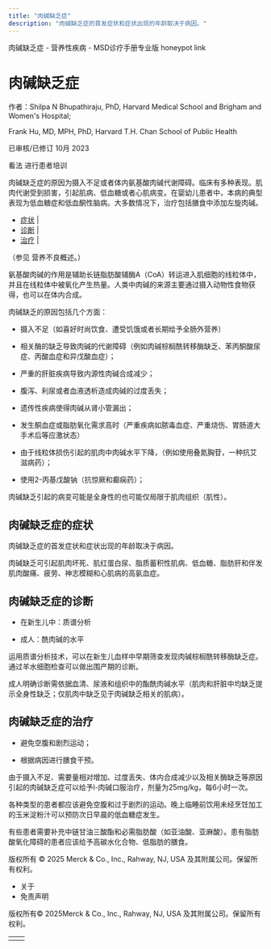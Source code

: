```yaml
---
title: "肉碱缺乏症"
description: "肉碱缺乏症的首发症状和症状出现的年龄取决于病因。"
---
```


﻿肉碱缺乏症 \- 营养性疾病 \- MSD诊疗手册专业版 honeypot link

# 肉碱缺乏症

作者：Shilpa N Bhupathiraju, PhD, Harvard Medical School and Brigham and Women's Hospital;

Frank Hu, MD, MPH, PhD, Harvard T.H. Chan School of Public Health

已审核/已修订 10月 2023

看法 进行患者培训

肉碱缺乏症的原因为摄入不足或者体内氨基酸肉碱代谢障碍。临床有多种表现。肌肉代谢受到损害，引起肌病、低血糖或者心肌病变。在婴幼儿患者中，本病的典型表现为低血糖症和低血酮性脑病。大多数情况下，治疗包括膳食中添加左旋肉碱。

- [症状](#症状_v883142_zh) \|
- [诊断](#诊断_v883145_zh) \|
- [治疗](#治疗_v883149_zh) \|

（参见 营养不良概述。）

氨基酸肉碱的作用是辅助长链脂肪酸辅酶A（CoA）转运进入肌细胞的线粒体中，并且在线粒体中被氧化产生热量。人类中肉碱的来源主要通过摄入动物性食物获得，也可以在体内合成。

肉碱缺乏的原因包括几个方面：

- 摄入不足（如喜好时尚饮食、遭受饥饿或者长期给予全肠外营养）

- 相关酶的缺乏导致肉碱的代谢障碍（例如肉碱棕榈酰转移酶缺乏、苯丙酮酸尿症、丙酸血症和异戊酸血症）；

- 严重的肝脏疾病导致内源性肉碱合成减少；

- 腹泻、利尿或者血液透析造成肉碱的过度丢失；

- 遗传性疾病使得肉碱从肾小管漏出；

- 发生酮血症或脂肪氧化需求高时（严重疾病如脓毒血症、严重烧伤、胃肠道大手术后等应激状态）

- 由于线粒体损伤引起的肌肉中肉碱水平下降，（例如使用叠氮胸苷，一种抗艾滋病药）；

- 使用2-丙基戊酸钠（抗惊厥和癫痫药）；


肉碱缺乏引起的病变可能是全身性的也可能仅局限于肌肉组织（肌性）。

## 肉碱缺乏症的症状

肉碱缺乏症的首发症状和症状出现的年龄取决于病因。

肉碱缺乏可引起肌肉坏死、肌红蛋白尿、脂质蓄积性肌病、低血糖、脂肪肝和伴发肌肉酸痛、疲劳、神志模糊和心肌病的高氨血症。

## 肉碱缺乏症的诊断

- 在新生儿中：质谱分析

- 成人：酰肉碱的水平


运用质谱分析技术，可以在新生儿血样中早期筛查发现肉碱棕榈酰转移酶缺乏症。通过羊水细胞检查可以做出围产期的诊断。

成人明确诊断需依据血清、尿液和组织中的酯酰肉碱水平（肌肉和肝脏中均缺乏提示全身性缺乏；仅肌肉中缺乏见于肉碱缺乏相关的肌病）。

## 肉碱缺乏症的治疗

- 避免空腹和剧烈运动；

- 根据病因进行膳食干预。


由于摄入不足、需要量相对增加、过度丢失、体内合成减少以及相关酶缺乏等原因引起的肉碱缺乏症可以给予l-肉碱口服治疗，剂量为25mg/kg，每6小时一次。

各种类型的患者都应该避免空腹和过于剧烈的运动。晚上临睡前饮用未经烹饪加工的玉米淀粉汁可以预防次日早晨的低血糖症发生。

有些患者需要补充中链甘油三酸酯和必需脂肪酸（如亚油酸、亚麻酸）。患有脂肪酸氧化障碍的患者应该给予高碳水化合物、低脂肪的膳食。



版权所有 © 2025
Merck & Co., Inc., Rahway, NJ, USA 及其附属公司。保留所有权利。

- 关于
- 免责声明

版权所有© 2025Merck & Co., Inc., Rahway, NJ, USA 及其附属公司。保留所有权利。

|     |     |
| --- | --- |
|  |  |